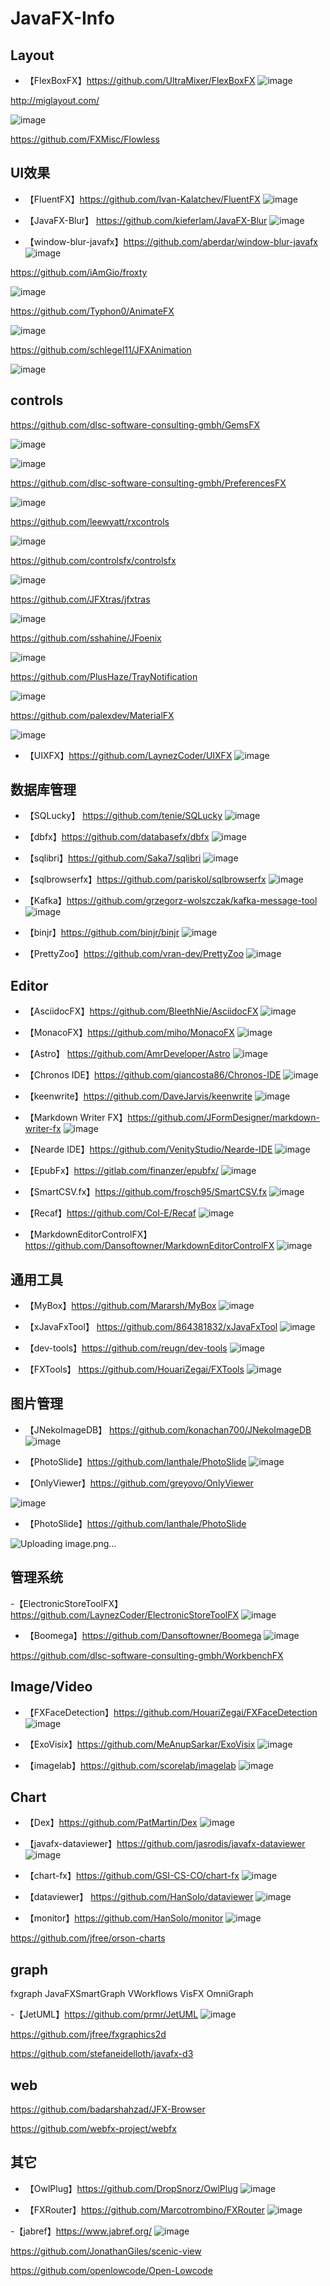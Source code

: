 # JavaFX-Info


## Layout

- 【FlexBoxFX】https://github.com/UltraMixer/FlexBoxFX
![image](https://user-images.githubusercontent.com/17614992/161363766-b1677901-83f1-4109-8fe1-c07c5b61a186.png)

http://miglayout.com/

![image](https://user-images.githubusercontent.com/17614992/162862099-48a467a0-1a96-4ee3-bb67-c79b14bd0d6d.png)


https://github.com/FXMisc/Flowless

## UI效果

- 【FluentFX】https://github.com/Ivan-Kalatchev/FluentFX
![image](https://user-images.githubusercontent.com/17614992/161361506-cd693ca3-b637-4534-b62c-96ca8f10b84e.png)

- 【JavaFX-Blur】 https://github.com/kieferlam/JavaFX-Blur
![image](https://user-images.githubusercontent.com/17614992/161362059-9c5438cf-e489-44e9-95ce-035bf142ad0b.png)

- 【window-blur-javafx】https://github.com/aberdar/window-blur-javafx
![image](https://user-images.githubusercontent.com/17614992/161362070-c5a13b3b-1d39-4462-9f3d-a950e1aad146.png)

https://github.com/iAmGio/froxty

![image](https://user-images.githubusercontent.com/17614992/162862252-dc0f8fad-4c4c-468e-8dfd-2ae512c5f751.png)


https://github.com/Typhon0/AnimateFX

![image](https://user-images.githubusercontent.com/17614992/162862375-2ecc5235-3643-42bb-94f1-9b9d97015d69.png)


https://github.com/schlegel11/JFXAnimation

![image](https://user-images.githubusercontent.com/17614992/162862474-64620fa8-e09f-4641-a492-d52050af866d.png)



## controls

https://github.com/dlsc-software-consulting-gmbh/GemsFX

![image](https://user-images.githubusercontent.com/17614992/162861672-8e411e54-00a0-41a1-8d87-4b80fd5bfaa3.png)

![image](https://user-images.githubusercontent.com/17614992/162861795-83284c4c-d237-4081-9cc8-dc7111170f05.png)


https://github.com/dlsc-software-consulting-gmbh/PreferencesFX

![image](https://user-images.githubusercontent.com/17614992/162862537-d43ba5d2-acc6-44f3-9e9b-883892bd3325.png)


https://github.com/leewyatt/rxcontrols

![image](https://user-images.githubusercontent.com/17614992/162861890-1568cf1f-4cad-490b-a6ee-93c0c985b62d.png)


https://github.com/controlsfx/controlsfx

![image](https://user-images.githubusercontent.com/17614992/162861962-c7fb3205-9a5f-47e4-be0f-c4106704bd3f.png)


https://github.com/JFXtras/jfxtras

![image](https://user-images.githubusercontent.com/17614992/162861830-40d65620-0669-4417-b04e-8eb3d6fedcd8.png)


https://github.com/sshahine/JFoenix

![image](https://user-images.githubusercontent.com/17614992/162861732-9b28d121-24cc-4cc5-a0bf-0cca760d3b15.png)


https://github.com/PlusHaze/TrayNotification

![image](https://user-images.githubusercontent.com/17614992/162862576-3369d441-6c3a-4111-9579-b126c663fc0c.png)


https://github.com/palexdev/MaterialFX

![image](https://user-images.githubusercontent.com/17614992/162862625-e81b03af-41ee-4e83-8001-1713556faa4d.png)


- 【UIXFX】https://github.com/LaynezCoder/UIXFX
![image](https://user-images.githubusercontent.com/17614992/161389024-15e4e3cf-2684-4135-9deb-0d0e67382f3c.png)



## 数据库管理

- 【SQLucky】 https://github.com/tenie/SQLucky
![image](https://user-images.githubusercontent.com/17614992/161360685-c8f70535-c9d3-40f6-bb29-8002e8412959.png)

- 【dbfx】https://github.com/databasefx/dbfx
![image](https://user-images.githubusercontent.com/17614992/161360780-efea781b-305c-4a40-8ea0-a1d2bb192bbc.png)

- 【sqlibri】https://github.com/Saka7/sqlibri
![image](https://user-images.githubusercontent.com/17614992/161360806-c48db163-dc18-41c8-bc17-a3adb3ea3bf2.png)

- 【sqlbrowserfx】https://github.com/pariskol/sqlbrowserfx
![image](https://user-images.githubusercontent.com/17614992/161360905-0f81aee8-5a90-4e5b-abf3-797b037c5a43.png)

- 【Kafka】https://github.com/grzegorz-wolszczak/kafka-message-tool
![image](https://user-images.githubusercontent.com/17614992/161362499-1ba5a642-06da-48de-93d6-3b2b6f02b7e4.png)

- 【binjr】https://github.com/binjr/binjr
![image](https://user-images.githubusercontent.com/17614992/161364332-f52b2d34-3189-494a-96e5-b70efa642215.png)

- 【PrettyZoo】https://github.com/vran-dev/PrettyZoo
![image](https://user-images.githubusercontent.com/17614992/161379795-96b4aea9-188b-436b-a255-2c218382f4ef.png)




## Editor

- 【AsciidocFX】https://github.com/BleethNie/AsciidocFX
![image](https://user-images.githubusercontent.com/17614992/161363732-fd6fd69a-e96e-4bcc-b6f9-e57356eceeee.png)

- 【MonacoFX】https://github.com/miho/MonacoFX
![image](https://user-images.githubusercontent.com/17614992/161363801-bb62837a-89b1-4169-9061-27de70aec988.png)

- 【Astro】 https://github.com/AmrDeveloper/Astro
![image](https://user-images.githubusercontent.com/17614992/161367036-efb4b757-7bad-4b12-98b1-ba7f088c74ef.png)

- 【Chronos IDE】https://github.com/giancosta86/Chronos-IDE
![image](https://user-images.githubusercontent.com/17614992/161367101-03371ff0-91ac-410c-a4a0-0dbb7886c033.png)

- 【keenwrite】https://github.com/DaveJarvis/keenwrite
![image](https://user-images.githubusercontent.com/17614992/161367303-a2817db5-5b7e-4ca6-a956-736d79132f85.png)

- 【Markdown Writer FX】https://github.com/JFormDesigner/markdown-writer-fx
![image](https://user-images.githubusercontent.com/17614992/161367321-dac694cf-7731-47f5-a65c-9652875fc518.png)

- 【Nearde IDE】https://github.com/VenityStudio/Nearde-IDE
![image](https://user-images.githubusercontent.com/17614992/161367371-8708a953-d2c3-42f0-8702-62b9cf0a9f0f.png)


- 【EpubFx】https://gitlab.com/finanzer/epubfx/
![image](https://user-images.githubusercontent.com/17614992/161367137-3739e780-54c1-4460-9694-eb34fa262f2c.png)

- 【SmartCSV.fx】https://github.com/frosch95/SmartCSV.fx
![image](https://user-images.githubusercontent.com/17614992/161379830-0c3230ae-1a94-442e-8d7d-94ab04650574.png)

- 【Recaf】https://github.com/Col-E/Recaf
![image](https://user-images.githubusercontent.com/17614992/161379846-bb802bd5-f2ee-42b5-8156-86a75d004375.png)

- 【MarkdownEditorControlFX】https://github.com/Dansoftowner/MarkdownEditorControlFX
![image](https://user-images.githubusercontent.com/17614992/161379898-dbd5d114-15e5-4c3a-bef7-2f27af60a37c.png)






## 通用工具

- 【MyBox】https://github.com/Mararsh/MyBox
![image](https://user-images.githubusercontent.com/17614992/161361144-ff7774c4-7b8b-4c03-8b9b-44e8438b33f5.png)

- 【xJavaFxTool】 https://github.com/864381832/xJavaFxTool
![image](https://user-images.githubusercontent.com/17614992/161361399-24f24eaa-8b23-42b5-abaa-5650f4f1bb72.png)

- 【dev-tools】https://github.com/reugn/dev-tools
![image](https://user-images.githubusercontent.com/17614992/161362463-56fe828d-fd72-4819-9c58-a7836a02d28f.png)


- 【FXTools】 https://github.com/HouariZegai/FXTools
![image](https://user-images.githubusercontent.com/17614992/161362430-59fcc0d7-4e67-408b-8e9e-f7f7d188747b.png)


## 图片管理

- 【JNekoImageDB】 https://github.com/konachan700/JNekoImageDB
![image](https://user-images.githubusercontent.com/17614992/161361307-6a0bcc7f-20ca-4fc8-95e3-7f186ab842d1.png)

- 【PhotoSlide】https://github.com/lanthale/PhotoSlide
![image](https://user-images.githubusercontent.com/17614992/161379965-90fa4b3c-3717-4710-bc47-558c6112d827.png)

- 【OnlyViewer】https://github.com/greyovo/OnlyViewer

![image](https://user-images.githubusercontent.com/17614992/162862906-5877ce64-cec1-474f-919b-246c97505a5a.png)

- 【PhotoSlide】https://github.com/lanthale/PhotoSlide

![Uploading image.png…]()



## 管理系统

-【ElectronicStoreToolFX】https://github.com/LaynezCoder/ElectronicStoreToolFX
![image](https://user-images.githubusercontent.com/17614992/161361979-2f330fdd-4d7f-4418-a804-359480beab38.png)

- 【Boomega】https://github.com/Dansoftowner/Boomega
![image](https://user-images.githubusercontent.com/17614992/161367063-d2a6eae6-f1ca-4216-a8fc-79fdc27b99e8.png)

https://github.com/dlsc-software-consulting-gmbh/WorkbenchFX


## Image/Video

- 【FXFaceDetection】https://github.com/HouariZegai/FXFaceDetection
![image](https://user-images.githubusercontent.com/17614992/161362155-9d6f59fb-a4e7-416f-8924-57a0c4bfb74b.png)

- 【ExoVisix】https://github.com/MeAnupSarkar/ExoVisix
![image](https://user-images.githubusercontent.com/17614992/161362521-89bba9d3-2110-46ed-a566-6644617d152f.png)

- 【imagelab】https://github.com/scorelab/imagelab
![image](https://user-images.githubusercontent.com/17614992/161362758-ccf6e58a-d6d2-4366-8904-79edf62cf173.png)


## Chart

- 【Dex】https://github.com/PatMartin/Dex
![image](https://user-images.githubusercontent.com/17614992/161362353-e7a74327-d52f-4a87-9d3e-aa0d08b09d44.png)


- 【javafx-dataviewer】https://github.com/jasrodis/javafx-dataviewer
![image](https://user-images.githubusercontent.com/17614992/161364108-c0cdea4c-e5cc-4111-aa51-b68dc03afd9e.png)

- 【chart-fx】https://github.com/GSI-CS-CO/chart-fx
![image](https://user-images.githubusercontent.com/17614992/161364183-b66c112f-a17f-4517-86c6-a4f01c1f7070.png)

- 【dataviewer】 https://github.com/HanSolo/dataviewer
![image](https://user-images.githubusercontent.com/17614992/161364239-67602dc2-9be6-4cef-b017-8be334b94547.png)

- 【monitor】https://github.com/HanSolo/monitor
![image](https://user-images.githubusercontent.com/17614992/161364346-0689cb35-6b03-4b19-89e7-b0331a6b273f.png)

https://github.com/jfree/orson-charts


## graph

fxgraph
JavaFXSmartGraph
VWorkflows
VisFX
OmniGraph

-【JetUML】https://github.com/prmr/JetUML
![image](https://user-images.githubusercontent.com/17614992/161369286-f16188c0-3d6d-4d55-a971-9f3e5cc7d434.png)



https://github.com/jfree/fxgraphics2d

https://github.com/stefaneidelloth/javafx-d3

## web
https://github.com/badarshahzad/JFX-Browser

https://github.com/webfx-project/webfx


## 其它

- 【OwlPlug】https://github.com/DropSnorz/OwlPlug
![image](https://user-images.githubusercontent.com/17614992/161362747-9c403e38-3ca6-4ef5-8284-a7bbfaa0a001.png)

- 【FXRouter】https://github.com/Marcotrombino/FXRouter
![image](https://user-images.githubusercontent.com/17614992/161363902-06ab830d-0d02-4fd6-8e94-1b60cd5ab4bc.png)

-【jabref】https://www.jabref.org/
![image](https://user-images.githubusercontent.com/17614992/161367246-42fe5feb-a232-4dcd-ae3e-5cdf497e106e.png)


https://github.com/JonathanGiles/scenic-view

https://github.com/openlowcode/Open-Lowcode

